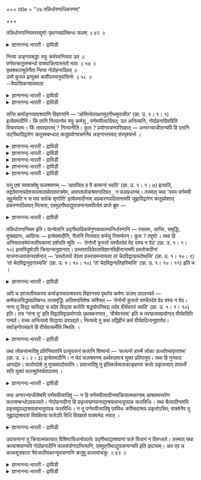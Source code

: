+++
title = "२७ तन्निर्धारणाधिकरणम्"

+++

तन्निर्धारणानियमस्तद्दृष्टेः पृथग्घ्यप्रतिबन्धः फलम् ॥ ४२ ॥  
<details><summary>ज्ञानानन्द-भारती - द्राविडी</summary>

तन्निर्दारणानियमस्तत्त्रुष्टे: प्रुदक्क्यप्रदिबन्द: पलम् ॥ ४२ ॥
</details>

नित्या अङ्गावबद्धाः स्युः कर्मस्वनियता उत ॥  
पर्णवत्क्रतुसम्बन्धो वाक्यान्नित्यास्ततो मताः ॥ ५७ ॥  
पृथक्फलश्रुतेर्नैता नित्या गोदोहनादिवत् ॥  
उभौ कुरुत इत्युक्तं कर्मोपास्यनुपासिनोः ॥ ५८ ॥  
--वैयासिकन्यायमाला

<details><summary>ज्ञानानन्द-भारती - द्राविडी</summary>

कर्माक्कळिल् अङ्गङ्गळोडु सम्बन्दप्पट्ट उबास ऩैगळ् नित्यम्गळा (अवसियम् अऩुष्टिक्क वेण्डिय वैगळा)? अल्लदु, अवसियमिल्लैया? वाक्कियत्तिलिरुन्दु पर्णम् (इलै) पोल यागत्तिऩ् सम्बन्दम् तॆरिगिऱदु। आगैयाल् नित्यमाग करुदप्पडुगिऩ्ऱऩ।
</details>

<details><summary>ज्ञानानन्द-भारती - द्राविडी</summary>

तऩियाग पलऩ् सॊल्लप्पडुवदाल्, को तोहऩम् पोल इवै नित्यमल्ल, उबासिप्पवऩ्, उबासिक्कादवऩ् इरुवर् विषयमाग "इरुवरुम् कर्मावै सॆय्गिऱार्गळ्" ऎऩ्ऱु सॊल्लप्पट्टिरुक्किऱदु।
</details>

सन्ति कर्माङ्गव्यपाश्रयाणि विज्ञानानि — ‘ओमित्येतदक्षरमुद्गीथमुपासीत’ (छा. उ. १। १। १) इत्येवमादीनि। किं तानि नित्यान्येव स्युः कर्मसु , पर्णमयीत्वादिवत्; उत अनित्यानि, गोदोहनादिवदिति विचारयामः। किं तावत्प्राप्तम् ? नित्यानीति। कुतः ? प्रयोगवचनपरिग्रहात् — अनारभ्याधीतान्यपि हि एतानि उद्गीथादिद्वारेण क्रतुसम्बन्धात् क्रतुप्रयोगवचनेनैव अङ्गान्तरवत् संस्पृश्यन्ते ।

<details><summary>ज्ञानानन्द-भारती - द्राविडी</summary>

(कर्माक्कळैच् चॆय्युम्बॊऴुदु उत्कीदम् मुदलाऩ कर्माङ्गङ्गळैप्पऱ्ऱिय उबासऩङ्गळै कट्टायम् अऩुष्टिक्क वेण्डुमा अल्लदु कट्टायमिल्लैया ऎऩ्ऱु सन्देहम्।
</details>

<details><summary>ज्ञानानन्द-भारती - द्राविडी</summary>

पलासमरत्ताल् सॆय्द जुहुवै उबयोगप् पडुत्तिऩाल् पाबवार्त्तैयै केट्कमाट्टाऩ् ऎऩ्बदु कर्मावै कुऱिप्पिट्टुच् चॊल्लाद पोदिलुम् कर्मावुक्कु अङ्गमाऩ जुहुवैप् पऱ्ऱियदाल् कर्माविल् सम्बन्द मुळ्ळदुबोल् इङ्गुम् कर्माविऱ्कु अङ्गमाऩ उत्कीदम् मुदलियवै पऱ्ऱिय उबासऩङ्गळुक्कुम् कर्माविल् सम् पन्दम् उण्डु। इत्तगैय अङ्गावबत्त उबासऩङ् गळै कर्माविल् कट्टायम् सॆय्यवेण्डुम् ऎऩ्ऱु पूर्वबक्षम्।
</details>

<details><summary>ज्ञानानन्द-भारती - द्राविडी</summary>

उबासऩमिल्लाद कर्मावुक्कुम् पलऩेऱ्पडुवदाग सॊल्वदालुम्, उबासऩमिल्लामलुम् पलर् कर्मावै अऩुष्टिप्पदालुम्, कर्मबलऩैत् तविर उबासऩत्तिऱ्कु वेऱाग पलऩ् सॊल्लियिरुप्पदालुम् कर्माविल् उबासऩम् कट्टायमिल्लै उबासऩम् सॆय्दाल् सिऱप्पाऩ पलऩुण्डु ऎऩ्ऱु सित्तान्दम्)।
</details>

<details><summary>ज्ञानानन्द-भारती - द्राविडी</summary>

“ओम् ऎऩ्ऱ इन्द अक्षरस्वरूबमाऩ उत्कीदत्तै उबासिक्कवुम्” (सान्दोक्यम्।I-१-१) ऎऩ्बदु मुदलाऩ, कर्माविऩ् अङ्गत्तै आसिरयित्तिरुक्किऱ, उबासऩङ्गळ् इरुक्किऩ्ऱऩ। अवैगळ्, कर्माक्कळिल्, "पर्णमयी” ऎऩ्बदु मुदलियवैगळैप्पोल, नित्यमागवे (कट्टायम् अऩुष्टिक्क वेण्डियदागवे) इरुक्किऩ्ऱऩवा? अल्लदु, "कोदोहऩम्" ऎऩ्बदु मुदलियवैगळैप् पोल अनित्यङ्गळा? ऎऩ्ऱु विसारिक्किऱोम्।
</details>

<details><summary>ज्ञानानन्द-भारती - द्राविडी</summary>

पूर्वबक्षम् : ऎदु किडैक्किऱदु? नित्यङ्गळ् ऎऩ्ऱु। ऎदिऩाल्? पिरयोगत्तैच् चॊल्लुम् वसऩत्ताल् ऎडुत्तिरुप्पदाल् ऒरु कर्मावैयुम् आरम्बिक्कामले सॊल्लप्पट्टिरुन्दालुम् इवैगळ् उत्कीदम् मुदलियदु मूलमाग किरदुविऱ्कु सम्बन्दप्पडुवदाल्, किरदुविऩ् पिरयोगवसऩत्तिऩालेये मऱ्ऱ अङ्गङ्गळ् पोल सम्बन्दप्पडुगिऩ्ऱऩ।
</details>

यत्तु एषां स्ववाक्येषु फलश्रवणम् — ‘आपयिता ह वै कामानां भवति’ (छा. उ. १। १। ७) इत्यादि, तद्वर्तमानापदेशरूपत्वादर्थवादमात्रमेव, अपापश्लोकश्रवणादिवत् , न फलप्रधानम्। तस्मात् यथा ‘यस्य पर्णमयी जुहूर्भवति न स पापं श्लोकं शृणोति’ इत्येवमादीनाम् अप्रकरणपठितानामपि जुह्वादिद्वारेण क्रतुप्रवेशात् प्रकरणपठितवत् नित्यता, एवमुद्गीथाद्युपासनानामपीत्येवं प्राप्ते ब्रूमः —

<details><summary>ज्ञानानन्द-भारती - द्राविडी</summary>

तऩ्ऩैक्सॊल्लुम् वाक्कियङ्गळिल् “कामङ्गळै अडैविप्पवऩाग आगिऱाऩ्” (सान्दोक्यम्।I;१-७) ऎऩ्बदु मुदलिय पलऩैच् चॊल्वदु ऎदु इवैगळुक्कु इरुक्किऱदो अदु इरुप्पदैक् कुऱिक्कुम् रूबमायिरुप् पदाल्, “पाबमाऩ वार्त्तैयै केट्पदिल्लै” ऎऩ्बदु मुदलियदैप् पोल, वॆऱुम् अर्त्तवादम्, पलऩै पिरदाऩमायुडैयदल्ल। आगैयाल् “ऎवऩुडैय जुहु पलासमरत्ताल् सॆय्यप्पट्टदाय् इरुक्किऱदो, अवऩ् पाबमाऩ वार्त्तैयै केट्पदिल्लै” ऎऩ्बदु मुदलाऩ वैगळुक्कु कर्माविऩ् पिरगरणत्तिल् सॊल्लप्पडाद पोदिलुम्, जूहु मुदलियवैगळिऩ् मूलमाय् किरदुविल् नुऴैवदाल्, कर्माविऩ् पिरगरणत्तिल् सॊल्लप् पट्टिरुप्पवैगळैप् पोलवे, नित्यत्तऩ्मै ऎऩ्बदु ऎप्पडियो, अप्पडिये उत्कीदम् मुदलाऩ उबासऩङ्ग ळुक्कुम् (नित्यत्तऩ्मै) ऎऩ्ऱु।
</details>

तन्निर्धारणानियम इति। यान्येतानि उद्गीथादिकर्मगुणयाथात्म्यनिर्धारणानि — रसतमः, आप्तिः, समृद्धिः, मुख्यप्राणः, आदित्यः — इत्येवमादीनि, नैतानि नित्यवत् कर्मसु नियम्येरन्। कुतः ? तद्दृष्टेः। तथा हि अनियतत्वमेवंजातीयकानां दर्शयति श्रुतिः — ‘तेनोभौ कुरुतो यश्चैतदेवं वेद यश्च न वेद’ (छा. उ. १। १। १०) इत्यविदुषोऽपि क्रियाभ्यनुज्ञानात्। प्रस्तावादिदेवताविज्ञानविहीनानामपि प्रस्तोत्रादीनां याजनाध्यवसानदर्शनात् — ‘प्रस्तोतर्या देवता प्रस्तावमन्वायत्ता तां चेदविद्वान्प्रस्तोष्यसि’ (छा. उ. १। १०। ९) ‘तां चेदविद्वानुद्गास्यसि’ (छा. उ. १। १०। १०) ‘तां चेदविद्वान्प्रतिहरिष्यसि’ (छा. उ. १। १०। ११) इति च ।

<details><summary>ज्ञानानन्द-भारती - द्राविडी</summary>

सित्तान्दम्: इव्विदम् वरुम्बोदु सॊल्गिऱोम्। “अदऩ् निर्दारणत्तिल् नियमम् इल्लै” ऎऩ्ऱु “रसदमम् आप्ति समिरुत्ति मुक्किय पिराणऩ् आदित्यऩ्" ऎऩ्ऱु इदु मुदलाऩ उत्कीदम् मुदलिय कर्माक्कळुडैय अङ्गस्वरूब उबासऩङ्गळ् ऎवैयो, अवै नित्यम् पोल कर्माक्कळिल् नियमिक्कप्पडुबवैयल्ल एऩ्? “अदु काणप्पडुवदाल्" इदु पोल उळ्ळवैगळुक्कु नियद मिल्लामलिरुक्कुम् तऩ्मैयै (कट्टायमिल्लैयॆऩ्ऱे) सुरुदि काट्टुगिऱदु। “इदिऩाल् इरुवरुम् सॆय्गिऱार्गळ्। ऎवऩ् इदै इव्विदम् अऱिन्दिरुक्किऱाऩो अवऩुम् ऎवऩ् अऱियविल्लैयो अवऩुम्” (सान्दोक्यम्।१-१-१०) ऎऩ्ऱु अऱियादवऩुक्कुम्गूड कर्मा अऩुमदिक्किऱबडियाल् पिरस्तावम् मुदलियवैगळिऩ् तेवदैगळिऩ् ञाऩमिल् लाद पिरस्तोदा मुदलाऩवर्गळुक्कुम् यागम् सॆय्दु वैप्पदिल् पिरविरुत्ति काणप्पडुवदाल्, "हे पिरस्तोदा, ऎन्द तेवदै पिरस्तावत्तै ऒट्टिऩदो अदैयऱियामल् नीर् पिरस्तावम्। सॆय्दाल् अदैयऱि यामल् उत्काऩम् सॆय्दाल्, अदैयऱियामल् पिरदिहारम् सॆय्दाल्” (सान्दोक्यम्।I-१०-९) ऎऩ्ऱु।
</details>

अपि च एवंजातीयकस्य कर्माङ्गव्यपाश्रयस्य विज्ञानस्य पृथगेव कर्मणः फलम् उपलभ्यते — कर्मफलसिद्ध्यप्रतिबन्धः तत्समृद्धिः अतिशयविशेषः कश्चित् — ‘तेनोभौ कुरुतो यश्चैतदेवं वेद यश्च न वेद। नाना तु विद्या चाविद्या च यदेव विद्यया करोति श्रद्धयोपनिषदा तदेव वीर्यवत्तरं भवति’ (छा. उ. १। १। १०) इति। तत्र ‘नाना तु’ इति विद्वदविद्वत्प्रयोगयोः पृथक्करणात् , ‘वीर्यवत्तरम्’ इति च तरप्प्रत्ययप्रयोगात् वीर्यवदिति गम्यते। तच्च अनित्यत्वे विद्याया उपपद्यते। नित्यत्वे तु कथं तद्विहीनं कर्म वीर्यवदित्यनुज्ञायेत। सर्वाङ्गोपसंहारे हि वीर्यवत्कर्मेति स्थितिः ।

<details><summary>ज्ञानानन्द-भारती - द्राविडी</summary>

मेलुम्, इदुबोलुळ्ळ कर्मावै आसिरयित्तुळ्ळ उबासऩङ्गळुक्कु कर्मावैक् काट्टिलुम् वेऱागवे पलऩ् काण्गिऱदु। कर्मावुक्कु पलऩ् सित्तिक्कत् तडैयेऱ्पडामै अदऩ् समिरुत्ति ऎऩ्ऱ तऩिच्चिऱप्पु। “ऎवऩ् इदै इव्विदम् अऱिगिऱाऩो, ऎवऩ् अऱियविल्लैयो, इरुवरुमे इदिऩाल् सॆय्गिऱार्गळ्। आऩाल् अऱिवुम्, अऱिविऩ्मैयुम् वॆव्वेऱु पलऩुळ् ळवै ऎदै उबासऩत्तुडऩ् सिरत्तैयुडऩ् रहस्य तेवदात्याऩत्तुडऩ् सॆय्गिऱाऩो अदुवे अदिगमाऩ वीर्यमुळ्ळदाग इरुक्कुम्" (सान्दोक्यम्।I-१-१०) ऎऩ्ऱु अङ्गु “आऩाल् वॆव्वेऱु" ऎऩ्ऱु अऱिन्दवऩ् सॆय्वदैयुम् अऱियादवऩ् सॆय्वदैयुम् तऩित्तऩि याग पिरित्तिरुप्पदिऩालुम्, “अदिगमाऩ वीर्यमुळ्ळदाग” ऎऩ्ऱु “तर” ऎऩ्ऱ उरुबै उबयोगित्तिरुप्पदिऩालुम् उबासऩमिल्लामल् सॆय्युम् कर्मा कूड वीर्यमुळ्ळदु ऎऩ्ऱु तॆरिगिऱदु। अदुवो वित्यैक्कु अनित्यत्तऩ्मै (कट्टायम् इल्लै) ऎऩ्ऱिरुन्दाल्दाऩ् पॊरुन्दुम् नित्यत्तऩ्मै ऎऩ्ऱिरुन्दाल्, अदु (वित्यै) इल्लाद कर्मा वीर्यमुळ्ळदॆऩ्ऱु ऎप्पडि अऩुमदिक्क मुडियुम्? ऎल्ला अङ्गङ्गळुम् सेर्न्दिरुन्दाल् अल्लवा कर्मा वीर्यमुळ्ळदु, ऎऩ्बदु वास्तवनिलै?
</details>

तथा लोकसामादिषु प्रतिनियतानि प्रत्युपासनं फलानि शिष्यन्ते — ‘कल्पन्ते हास्मै लोका ऊर्ध्वाश्चावृत्ताश्च’ (छा. उ. २। २। ३) इत्येवमादीनि। न चेदं फलश्रवणम् अर्थवादमात्रं युक्तं प्रतिपत्तुम्। तथा हि गुणवाद आपद्येत। फलोपदेशे तु मुख्यवादोपपत्तिः। प्रयाजादिषु तु इतिकर्तव्यताकाङ्क्षस्य क्रतोः प्रकृतत्वात् तादर्थ्ये सति युक्तं फलश्रुतेरर्थवादत्वम् ।

<details><summary>ज्ञानानन्द-भारती - द्राविडी</summary>

अप्पडिये, लोगङ्गळाग सामङ्गळै पाविक्क वेण्डुमॆऩ्ऱदु मुदलाऩ उबासऩङ्गळिल् ऒव्वॊरु उबासऩत्तिऱ्कुम् तऩित्तऩि नियदमाऩ पलऩ्गळ् सॊल्लप्पडुगिऩ्ऱऩ। “अवऩुक्कु मेलुळ्ळ लोगङ् गळुम् कीऴुळ्ळ लोगङ्गळुम् एऱ्पडुगिऩ्ऱऩ" (सान्दोक्यम्।II-२-३) ऎऩ्ऱ इदु मुदलाऩवैगळ्। इव्विदम् पलऩैच् चॊल्लियिरुप्पदु वॆऱुम् अर्त्तवादम् ऎऩ्ऱु तॆरिन्दु कॊळ्वदु युक्तमागादु। अप्पडियाऩाल् कुणवादम् ऎऩ्ऱु एऱ्पट्टुविडुम्। पलऩ् उबदेसिक्कप्पडुम्बोदु मुक्कियमॆऩ्ऱु सॊल्वदे नियायम्। पिरयाजम् मुदलिय विषयङ्गळिलो ऎव्विदम् सॆय्वदॆऩ्बदै अबेक्षिक्किऱ किरदु पिरगिरुदमायिरुप् पदाल्, अदऱ्काग ऎऩ्ऱिरुक्कुम्बोदु पलऩै सॊल्वदु अर्त्तवादम् ऎऩ्बदु युक्तमागुम्।
</details>

तथा अनारभ्याधीतेष्वपि पर्णमयीत्वादिषु — न हि पर्णमयीत्वादीनामक्रियात्मकानाम् आश्रयमन्तरेण फलसम्बन्धोऽवकल्पते। गोदोहनादीनां हि प्रकृताप्प्रणयनाद्याश्रयलाभादुपपन्नः फलविधिः। तथा बैल्वादीनामपि प्रकृतयूपाद्याश्रयलाभादुपपन्नः फलविधिः। न तु पर्णमयीत्वादिषु एवंविधः कश्चिदाश्रयः प्रकृतोऽस्ति; वाक्येनैव तु जुह्वाद्याश्रयतां विवक्षित्वा फलेऽपि विधिं विवक्षतो वाक्यभेदः स्यात् ।

<details><summary>ज्ञानानन्द-भारती - द्राविडी</summary>

अप्पडिये ऒऩ्ऱैयुमारम्बिक्कामल् सॊल्लप् पट्ट "पर्णमयीत्वम्" मुदलियवैगळिलुम् (अर्त्त वादम् ऎऩ्बदु युक्तमागुम्) एऩॆऩ्ऱाल् “पर्णमयीत्वम्" मुदलिय किरियास्वरूबमऱ्ऱवैगळुक्कु, आसिरयत्तै (आसिरयमाऩ कर्मावै) विट्टु पलऩुडऩ् सम्बन्दम् पॊरुन्दादल्लवा? "कोदोहऩम्” मुदलियवैग ळुक्कु पिरगिरुदमायुळ्ळ “अप्-पिरणयऩम्” मुदलिय आसिरयम् किडैत्तिरुप्पदाल्, पलऩै विदिप्पदु पॊरुन्दुम्। अप्पडिये “पैल्वम्" मुदलियवैग ळुक्कुम् पिरगिरुदमाऩ “यूबम्” मुदलिय आसिरयम् किडैत्तिरुप्पदाल्, पलऩै विदिप्पदु पॊरुन्दुम्, 'पर्णमयीत्वम्" मुदलाऩवैगळिलो इदुमादिरि ऎन्द आसिरयमुम् पिरगिरुदमायिल्लै। अन्द वाक्यत्तैक् कॊण्डे जूहु मुदलियदिऱ्कु मुदलियदिऱ्कु आसिरयत्तऩ्मै सॊल्लि पलऩ् विषयमायुम् विदियैच् चॊल्ल निऩैप्पवऩुक्कु वाक्य पेदम् (वाक्यत्तै इरण्डाग पिळप्पदु) ऎऩ्ऱ तोषम् एऱ्पडुम्।
</details>

उपासनानां तु क्रियात्मकत्वात् विशिष्टविधानोपपत्तेः उद्गीथाद्याश्रयाणां फले विधानं न विरुध्यते। तस्मात् यथा क्रत्वाश्रयाण्यपि गोदोहनादीनि फलसंयोगादनित्यानि, एवमुद्गीथाद्युपासनान्यपि इति द्रष्टव्यम्। अत एव च कल्पसूत्रकारा नैवंजातीयकान्युपासनानि क्रतुषु कल्पयांचक्रुः ॥ ४२ ॥

<details><summary>ज्ञानानन्द-भारती - द्राविडी</summary>

उत्कीदम् मुदलियदै आसिरयित्तिरुप्पवैगळाऩ उबासऩङ्गळो किरियारूबमागवेयिरुप्पदाल् पलऩु टऩ् सेर्त्तु विदिप्पदु पॊरुन्दुमाऩदाल् पलऩै विदिप्पदु विरोदप्पडादु।
</details>

<details><summary>ज्ञानानन्द-भारती - द्राविडी</summary>

आगैयाल्, ऎप्पडि किरदुवै आसिरयमायुडैय “कोदोहऩम्" मुदलियवै पलऩुडऩ् सेरुवदाल् अनित्यङ्गळो, अप्पडिये उत्कीदम् मुदलाऩ उबास ऩङ्गळुम् ऎऩ्ऱु अऱिय वेण्डुम्। अदिऩालेयेदाऩ् कल्ब सूत्रक्कारर्गळ्, इदु मादिरियुळ्ळ उबासऩङ्गळै यागङ्गळिल् सेर्क्कविल्लै।
</details>

